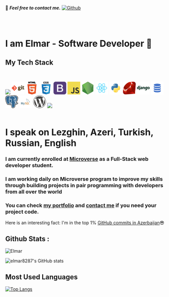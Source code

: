 📝 ***Feel free to contact me.*** [![Github](https://img.shields.io/github/followers/elmar8287?label=Follow%20Me&style=social)](https://github.com/elmar8287)
 
 <br><br>
 
 # I am Elmar - Software Developer 👋 
 ## My Tech Stack
 <br>
 

<code><img height="40" src="https://user-images.githubusercontent.com/674621/71187801-14e60a80-2280-11ea-94c9-e56576f76baf.png"></code>
<code><img height="40" src="https://raw.githubusercontent.com/github/explore/80688e429a7d4ef2fca1e82350fe8e3517d3494d/topics/git/git.png"></code>
<code><img height="40" src="https://raw.githubusercontent.com/github/explore/80688e429a7d4ef2fca1e82350fe8e3517d3494d/topics/html/html.png"></code>
<code><img height="40" src="https://raw.githubusercontent.com/github/explore/80688e429a7d4ef2fca1e82350fe8e3517d3494d/topics/css/css.png"></code>
<code><img height="40" src="https://raw.githubusercontent.com/github/explore/80688e429a7d4ef2fca1e82350fe8e3517d3494d/topics/bootstrap/bootstrap.png"></code>
<code><img height="40" src="https://raw.githubusercontent.com/github/explore/80688e429a7d4ef2fca1e82350fe8e3517d3494d/topics/javascript/javascript.png"></code>
<code><img height="40" src="https://raw.githubusercontent.com/github/explore/80688e429a7d4ef2fca1e82350fe8e3517d3494d/topics/nodejs/nodejs.png"></code>
<code><img height="40" src="https://raw.githubusercontent.com/github/explore/80688e429a7d4ef2fca1e82350fe8e3517d3494d/topics/react/react.png"></code>
<code><img height="40" src="https://raw.githubusercontent.com/github/explore/80688e429a7d4ef2fca1e82350fe8e3517d3494d/topics/python/python.png"></code>
<code><img height="40" src="https://raw.githubusercontent.com/github/explore/80688e429a7d4ef2fca1e82350fe8e3517d3494d/topics/ruby/ruby.png"></code>
<code><img height="40" src="https://raw.githubusercontent.com/github/explore/80688e429a7d4ef2fca1e82350fe8e3517d3494d/topics/django/django.png"></code>
<code><img height="40" src="https://raw.githubusercontent.com/github/explore/80688e429a7d4ef2fca1e82350fe8e3517d3494d/topics/sql/sql.png"></code>
<code><img height="40" src="https://raw.githubusercontent.com/github/explore/80688e429a7d4ef2fca1e82350fe8e3517d3494d/topics/postgresql/postgresql.png"></code>
<code><img height="40" src="https://raw.githubusercontent.com/github/explore/80688e429a7d4ef2fca1e82350fe8e3517d3494d/topics/mysql/mysql.png"></code>
<code><img height="40" src="https://raw.githubusercontent.com/github/explore/80688e429a7d4ef2fca1e82350fe8e3517d3494d/topics/wordpress/wordpress.png"></code>
<code><img height="40" src="https://raw.githubusercontent.com/github/explore/80688e429a7d4ef2fca1e82350fe8e3517d3494d/topics/open-card/open-card.png"></code>
<br><br>
# I speak on Lezghin, Azeri, Turkish, Russian, English<br>

###  I am currently enrolled at [Microverse](https://www.microverse.org/?grsf=04r25h) as a Full-Stack web developer student.<br>
###  I am  working daily on Microverse program to improve my skills through building projects in pair programming with developers from all over the world<br>
###  You can check [my portfolio](https://elmar8287.github.io/) and [contact me](https://elmar8287.github.io/#contact) if you need your project code.

Here is an interesting fact: I'm in the top 1% [GitHub commits in Azerbaijan](https://commits.top/azerbaijan.html)😎
 
 
## Github Stats : 
<!--
![GitHub Activity Graph](https://activity-graph.herokuapp.com/graph?username=elmar8287) 
-->

<p><img src="https://github-readme-streak-stats.herokuapp.com/?user=elmar8287&theme=vue-dark" alt="Elmar" /></p>

![elmar8287's GitHub stats](https://github-readme-stats.vercel.app/api?username=elmar8287&show_icons=true&theme=vue-dark)

## Most Used Languages
[![Top Langs](https://github-readme-stats.vercel.app/api/top-langs/?username=elmar8287&layout=compact&theme=tokyonight)](https://github.com/elmar8287/github-readme-stats)


<!--
**elmar8287/elmar8287** is a ✨ _special_ ✨ repository because its `README.md` (this file) appears on your GitHub profile.

Here are some ideas to get you started:

- 🔭 I’m currently working on todo project in JS
- 🌱 I’m currently learning Web-development at Microverse
- 👯 I’m looking to collaborate on projects related to front-end
- 💬 Ask me about anything!
- 📫 How to reach me: L-mar@inbox.ru
-->
